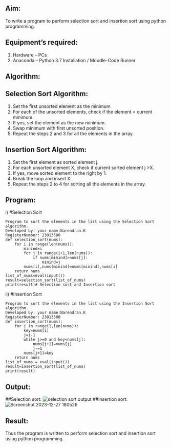 
## Aim:
To write a program to perform selection sort and insertion sort using python programming.
## Equipment’s required:
1.	Hardware – PCs
2.	Anaconda – Python 3.7 Installation / Moodle-Code Runner
## Algorithm:
## Selection Sort Algorithm:
1.	Set the first unsorted element as the minimum
2.	For each of the unsorted elements, check if the element < current minimum.
3.	If yes, set the element as the new minimum.
4.	Swap minimum with first unsorted position.
5.	Repeat the steps 2 and 3 for all the elements in the array.
## Insertion Sort Algorithm:
1.	Set the first element as sorted element j.
2.	For each unsorted element X, check if current sorted element j >X.
3.	If yes, move sorted element to the right by 1.
4.	Break the loop and insert X.
5.	Repeat the steps 2 to 4 for sorting all the elements in the array.
## Program:
i)	#Selection Sort
```
Program to sort the elements in the list using the Selection Sort algorithm.
Developed by: your name:Narendran.K
RegisterNumber: 23013500
def selection_sort(nums):
    for i in range(len(nums)):
        minind=i
        for j in range(i+1,len(nums)):
            if nums[minind]>nums[j]:
                minind=j
        nums[i],nums[minind]=nums[minind],nums[i]
    return nums
list_of_nums=eval(input())
result=selection_sort(list_of_nums)
print(result)# Selection sort and Insertion sort
```
ii)	#Insertion Sort
```
Program to sort the elements in the list using the Insertion Sort algorithm.
Developed by: your name:Narendran.K
RegisterNumber: 23013500
def insertion_sort(nums):
    for i in range(1,len(nums)):
        key=nums[i]
        j=i-1
        while j>=0 and key<nums[j]:
            nums[j+1]=nums[j]
            j-=1
        nums[j+1]=key
    return nums
list_of_nums = eval(input())
result=insertion_sort(list_of_nums)
print(result)
```

## Output:
##Selection sort:
![selection sort output](https://github.com/Narendran-sec/Sorting-Algorithm/assets/147473131/3a087e17-e688-4790-b377-eb94f137a976)
##insertion sort:
![Screenshot 2023-12-27 180526](https://github.com/Narendran-sec/Sorting-Algorithm/assets/147473131/bc9680eb-85af-4640-9568-123d9ac07f08)

## Result:
Thus the program is written to perform selection sort and insertion sort using python programming.

